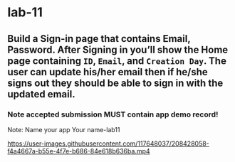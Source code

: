 # lab-11

## Build a Sign-in page that contains Email, Password. After Signing in you’ll show the Home page containing `ID`, `Email`, and `Creation Day`. The user can update his/her email then if he/she signs out they should be able to sign in with the updated email.

### Note accepted submission MUST contain app demo record!

Note: Name your app Your name-lab11


https://user-images.githubusercontent.com/117648037/208428058-f4a4667a-b55e-4f7e-b686-84e618b636ba.mp4

